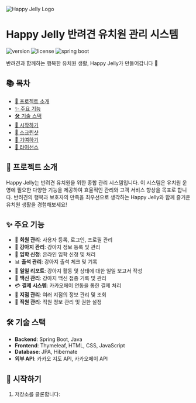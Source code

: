 ![Happy Jelly Logo](https://raw.githubusercontent.com/happyjelly/project-assets/main/logo.png)

# Happy Jelly 반려견 유치원 관리 시스템

![version](https://img.shields.io/badge/version-1.0.0-blue) ![license](https://img.shields.io/badge/license-MIT-yellow) ![spring boot](https://img.shields.io/badge/spring%20boot-2.5.0-brightgreen)

반려견과 함께하는 행복한 유치원 생활, Happy Jelly가 만들어갑니다 🐾

## 📚 목차

- [📖 프로젝트 소개](#-프로젝트-소개)
- [✨ 주요 기능](#-주요-기능)
- [🛠 기술 스택](#-기술-스택)
- [🚀 시작하기](#-시작하기)
- [📸 스크린샷](#-스크린샷)
- [👥 기여하기](#-기여하기)
- [📄 라이선스](#-라이선스)

## 📖 프로젝트 소개

Happy Jelly는 반려견 유치원을 위한 종합 관리 시스템입니다. 이 시스템은 유치원 운영에 필요한 다양한 기능을 제공하여 효율적인 관리와 고객 서비스 향상을 목표로 합니다. 반려견의 행복과 보호자의 만족을 최우선으로 생각하는 Happy Jelly와 함께 즐거운 유치원 생활을 경험해보세요!

## ✨ 주요 기능

- 👤 **회원 관리**: 사용자 등록, 로그인, 프로필 관리
- 🐶 **강아지 관리**: 강아지 정보 등록 및 관리
- 📝 **입학 신청**: 온라인 입학 신청 및 처리
- 📊 **출석 관리**: 강아지 출석 체크 및 기록
- 📰 **일일 리포트**: 강아지 활동 및 상태에 대한 일일 보고서 작성
- 💉 **백신 관리**: 강아지 백신 접종 기록 및 관리
- 💳 **결제 시스템**: 카카오페이 연동을 통한 결제 처리
- 🏢 **지점 관리**: 여러 지점의 정보 관리 및 조회
- 👥 **직원 관리**: 직원 정보 관리 및 권한 설정

## 🛠 기술 스택

- **Backend**: Spring Boot, Java
- **Frontend**: Thymeleaf, HTML, CSS, JavaScript
- **Database**: JPA, Hibernate
- **외부 API**: 카카오 지도 API, 카카오페이 API

## 🚀 시작하기

1. 저장소를 클론합니다:
